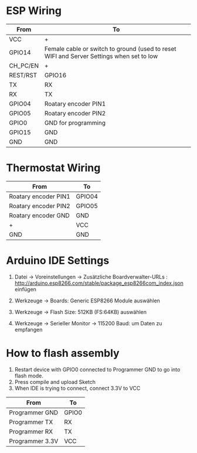 # ESP Wiring

| From     | To                                                                                       |
| -------- | ---------------------------------------------------------------------------------------- |
| VCC      | +                                                                                        |
| GPIO14   | Female cable or switch to ground (used to reset WIFI and Server Settings when set to low |
| CH_PC/EN | +                                                                                        |
| REST/RST | GPIO16                                                                                   |
| TX       | RX                                                                                       |
| RX       | TX                                                                                       |
| GPIO04   | Roatary encoder PIN1                                                                     |
| GPIO05   | Roatary encoder PIN2                                                                     |
| GPIO0    | GND for programming                                                                      |
| GPIO15   | GND                                                                                      |
| GND      | GND                                                                                      |

# Thermostat Wiring

| From                 | To     |
| -------------------- | ------ |
| Roatary encoder PIN1 | GPIO04 |
| Roatary encoder PIN2 | GPIO05 |
| Roatary encoder GND  | GND    |
| +                    | VCC    |
| GND                  | GND    |

# Arduino IDE Settings

1. Datei -> Voreinstellungen -> Zusätzliche Boardverwalter-URLs : http://arduino.esp8266.com/stable/package_esp8266com_index.json einfügen

2. Werkzeuge -> Boards:
   Generic ESP8266 Module auswählen

3. Werkzeuge -> Flash Size:
   512KB (FS:64KB) auswählen

4. Werkzeuge -> Serieller Monitor -> 115200 Baud:
   um Daten zu empfangen

# How to flash assembly

1. Restart device with GPIO0 connected to Programmer GND to go into flash mode.
2. Press compile and upload Sketch
3. When IDE is trying to connect, connect 3.3V to VCC

| From            | To    |
| --------------- | ----- |
| Programmer GND  | GPIO0 |
| Programmer TX   | RX    |
| Programmer RX   | TX    |
| Programmer 3.3V | VCC   |
